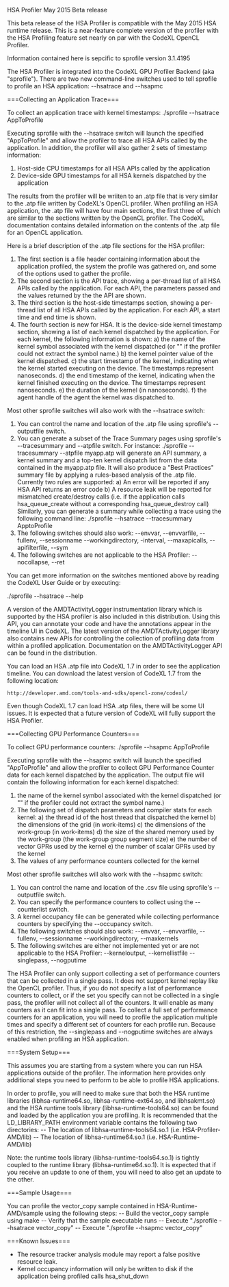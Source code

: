HSA Profiler May 2015 Beta release

This beta release of the HSA Profiler is compatible with the May 2015 HSA
runtime release. This is a near-feature complete version of the profiler with
the HSA Profiling feature set nearly on par with the CodeXL OpenCL Profiler.

Information contained here is sepcific to sprofile version 3.1.4195

The HSA Profiler is integrated into the CodeXL GPU Profiler Backend (aka
"sprofile").  There are two new command-line switches used to tell sprofile to
profile an HSA application:  --hsatrace and --hsapmc

===Collecting an Application Trace===

To collect an application trace with kernel timestamps:
   ./sprofile --hsatrace AppToProfile

Executing sprofile with the --hsatrace switch will launch the specified
"AppToProfile" and allow the profiler to trace all HSA APIs called by the
application. In addition, the profiler will also gather 2 sets of timestamp
information:
  1) Host-side CPU timestamps for all HSA APIs called by the application
  2) Device-side GPU timestamps for all HSA kernels dispatched by the
     application

The results from the profiler will be wriiten to an .atp file that is very
similar to the .atp file written by CodeXL's OpenCL profiler.  When profiling
an HSA application, the .atp file will have four main sections, the first three
of which are similar to the sections written by the OpenCL profiler. The CodeXL
documentation contains detailed information on the contents of the .atp file
for an OpenCL application.

Here is a brief description of the .atp file sections for the HSA profiler:
1) The first section is a file header containing information about the
   application profiled, the system the profile was gathered on, and some of
   the options used to gather the profile.
2) The second section is the API trace, showing a per-thread list of all HSA
   APIs called by the application. For each API, the parameters passed and the
   values returned by the the API are shown.
3) The third section is the host-side timestamps section, showing a per-thread
   list of all HSA APIs called by the application.  For each API, a start time
   and end time is shown.
4) The fourth section is new for HSA.  It is the device-side kernel timestamp
   section, showing a list of each kernel dispatched by the application.  For
   each kernel, the following information is shown:
   a) the name of the kernel symbol associated with the kernel dispatched (or
      "<UnknownKernelName>" if the profiler could not extract the symbol name.)
   b) the kernel pointer value of the kernel dispatched.
   c) the start timestamp of the kernel, indicating when the kernel started
      executing on the device. The timestamps represent nanoseconds.
   d) the end timestamp of the kernel, indicating when the kernel finished
      executing on the device.  The timestamps represent nanoseconds.
   e) the duration of the kernel (in nanoseconds).
   f) the agent handle of the agent the kernel was dispatched to.

Most other sprofile switches will also work with the --hsatrace switch:

  1) You can control the name and location of the .atp file using sprofile's
     --outputfile switch.
  2) You can generate a subset of the Trace Summary pages using sprofile's
     --tracesummary and --atpfile switch.  For instance:
       ./sprofile --tracesummary --atpfile myapp.atp
     will generate an API summary, a kernel summary and a top-ten kernel
     dispatch list from the data contained in the myapp.atp file. It will also
     produce a "Best Practices" summary file by applying a rules-based analysis
     of the .atp file.  Currently two rules are supported:
        a) An error will be reported if any HSA API returns an error code
        b) A resource leak will be reported for mismatched create/destroy calls
           (i.e. if the application calls hsa_queue_create without a
           corresponding hsa_queue_destroy call)
	  Similarly, you can generate a summary while collecting a trace using the
     following command line:
       ./sprofile --hsatrace --tracesummary ApptoProfile
  3) The following switches should also work:
       --envvar, --envvarfile, --fullenv, --sessionname --workingdirectory,
       -interval, --maxapicalls, --apifilterfile, --sym
  4) The following switches are not applicable to the HSA Profiler:
	   --nocollapse, --ret

You can get more information on the switches mentioned above by reading the
CodeXL User Guide or by executing:

  ./sprofile --hsatrace --help
  
A version of the AMDTActivityLogger instrumentation library which is supported
by the HSA profiler is also included in this distribution. Using this API, you
can annotate your code and have the annotations appear in the timeline UI in
CodeXL. The latest version of the AMDTActivityLogger library also contains new
APIs for controlling the collection of profiling data from within a profiled
application. Documentation on the AMDTActivityLogger API can be found in the
distribution.

You can load an HSA .atp file into CodeXL 1.7 in order to see the application
timeline.  You can download the latest version of CodeXL 1.7 from the following
location:

    http://developer.amd.com/tools-and-sdks/opencl-zone/codexl/

Even though CodeXL 1.7 can load HSA .atp files, there will be some UI issues.
It is expected that a future version of CodeXL will fully support the HSA
Profiler.

===Collecting GPU Performance Counters===

To collect GPU performance counters:
   ./sprofile --hsapmc AppToProfile

Executing sprofile with the --hsapmc switch will launch the specified
"AppToProfile" and allow the profiler to collect GPU Performance Counter
data for each kernel dispatched by the application. The output file will
contain the following information for each kernel dispatched:
  1) the name of the kernel symbol associated with the kernel dispatched (or
     "<UnknownKernelName>" if the profiler could not extract the symbol name.)
  2) The following set of dispatch parameters and compiler stats for each
     kernel:
       a) the thread id of the host thread that dispatched the kernel
       b) the dimensions of the grid (in work-items)
       c) the dimensions of the work-group (in work-items)
       d) the size of the shared memory used by the work-group (the work-group
          group segment size)
       e) the number of vector GPRs used by the kernel
       e) the number of scalar GPRs used by the kernel
  3) The values of any performance counters collected for the kernel
  

Most other sprofile switches will also work with the --hsapmc switch:

  1) You can control the name and location of the .csv file using sprofile's
     --outputfile switch.
  2) You can specify the performance counters to collect using the
     --counterlist switch.
  3) A kernel occupancy file can be generated while collecting performance
     counters by specifying the --occupancy switch.
  4) The following switches should also work:
       --envvar, --envvarfile, --fullenv, --sessionname --workingdirectory,
       --maxkernels
  5) The following switches are either not implemented yet or are not
     applicable to the HSA Profiler:
	    --kerneloutput, --kernellistfile --singlepass, --nogputime

The HSA Profiler can only support collecting a set of performance counters that
can be collected in a single pass. It does not support kernel replay like the
OpenCL profiler.  Thus, if you do not specify a list of performance counters to
collect, or if the set you specify can not be collected in a single pass, the
profiler will not collect all of the counters.  It will enable as many counters
as it can fit into a single pass. To collect a full set of performance counters
for an application, you will need to profile the application multiple times and
specify a different set of counters for each profile run.  Because of this
restriction, the --singlepass and --nogputime switches are always enabled when
profiling an HSA application.

===System Setup===

This assumes you are starting from a system where you can run HSA applications
outside of the profiler. The information here provides only additional steps
you need to perform to be able to profile HSA applications.

In order to profile, you will need to make sure that both the HSA runtime
libraries (libhsa-runtime64.so, libhsa-runtime-ext64.so, and libhsakmt.so) and
the HSA runtime tools library (libhsa-runtime-tools64.so) can be found and
loaded by the application you are profiling.  It is recommended that the
LD_LIBRARY_PATH environment variable contains the following two directories:
  -- The location of libhsa-runtime-tools64.so.1 (i.e. HSA-Profiler-AMD/lib)
  -- The location of libhsa-runtime64.so.1 (i.e. HSA-Runtime-AMD/lib)

Note: the runtime tools library (libhsa-runtime-tools64.so.1) is tightly
      coupled to the runtime library (libhsa-runtime64.so.1).  It is expected
      that if you receive an update to one of them, you will need to also get
      an update to the other.

===Sample Usage===

You can profile the vector_copy sample contained in HSA-Runtime-AMD/sample
using the following steps:
  -- Build the vector_copy sample using make
  -- Verify that the sample executable runs
  -- Execute "./sprofile --hsatrace vector_copy"
  -- Execute "./sprofile --hsapmc vector_copy"

===Known Issues===
 - The resource tracker analysis module may report a false positive resource
   leak.
 - Kernel occupancy information will only be written to disk if the application
   being profiled calls hsa_shut_down
